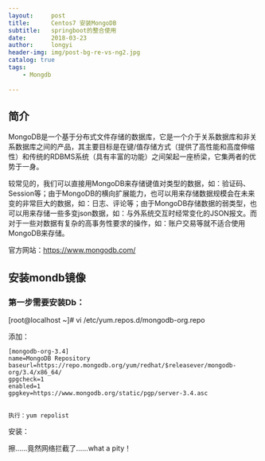 ```yaml
---
layout:     post
title:      Centos7 安装MongoDB
subtitle:   springboot的整合使用
date:       2018-03-23
author:     longyi
header-img: img/post-bg-re-vs-ng2.jpg
catalog: true
tags:
    - Mongdb
    
---
```


## 简介

MongoDB是一个基于分布式文件存储的数据库，它是一个介于关系数据库和非关系数据库之间的产品，其主要目标是在键/值存储方式（提供了高性能和高度伸缩性）和传统的RDBMS系统（具有丰富的功能）之间架起一座桥梁，它集两者的优势于一身。

较常见的，我们可以直接用MongoDB来存储键值对类型的数据，如：验证码、Session等；由于MongoDB的横向扩展能力，也可以用来存储数据规模会在未来变的非常巨大的数据，如：日志、评论等；由于MongoDB存储数据的弱类型，也可以用来存储一些多变json数据，如：与外系统交互时经常变化的JSON报文。而对于一些对数据有复杂的高事务性要求的操作，如：账户交易等就不适合使用MongoDB来存储。

官方网站：https://www.mongodb.com/

## 安装mondb镜像

### **第一步需要安装Db：**

[root@localhost ~]# vi /etc/yum.repos.d/mongodb-org.repo

添加：

    [mongodb-org-3.4]
    name=MongoDB Repository
    baseurl=https://repo.mongodb.org/yum/redhat/$releasever/mongodb-org/3.4/x86_64/
    gpgcheck=1
    enabled=1
    gpgkey=https://www.mongodb.org/static/pgp/server-3.4.asc


    执行：yum repolist



安装：

擦……竟然网络拦截了……what a pity！



